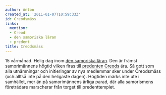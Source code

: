 ```yaml
---
author: Anton
created_at: '2011-01-07T10:59:33Z'
id: Creodsmäss
links:
  mention:
  - Creod
  - den samoriska läran
  - predent
title: Creodsmäss
---
```


15 vårmånad. Helig dag inom [den samoriska läran]. Den är främst samorimännens högtid vilken firas
till [predenten][] [Creods] ära. Så gott som alla utnämningar och initieringar av nya medlemmar sker
under Creodsmäss (och alltså inte på den heligaste dagen). Högtiden märks inte ute i samhället, mer
än på samorimännens årliga parad, där alla samorismens företrädare marscherar från torget till
predenttemplet.

  [den samoriska läran]: den_samoriska_läran
  [predenten]: predent
  [Creods]: Creod
